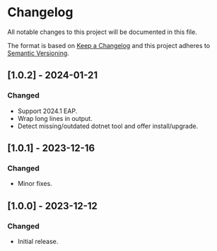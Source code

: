 Changelog
=========
All notable changes to this project will be documented in this file.

The format is based on [Keep a Changelog](http://keepachangelog.com/en/1.0.0/) and this project adheres to [Semantic Versioning](http://semver.org/spec/v2.0.0.html).

## [1.0.2] - 2024-01-21
### Changed
- Support 2024.1 EAP.
- Wrap long lines in output.
- Detect missing/outdated dotnet tool and offer install/upgrade. 

## [1.0.1] - 2023-12-16
### Changed
- Minor fixes.

## [1.0.0] - 2023-12-12
### Changed
- Initial release.

